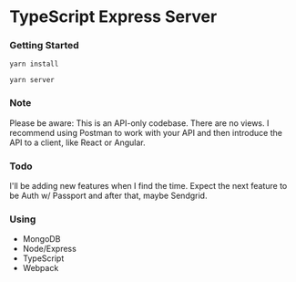 # TypeScript Express Server

### Getting Started

`yarn install`

`yarn server`

### Note

Please be aware: This is an API-only codebase. There are no views. I recommend using Postman to work with your API and then introduce the API to a client, like React or Angular.

### Todo

I'll be adding new features when I find the time. Expect the next feature to be Auth w/ Passport and after that, maybe Sendgrid.

### Using

- MongoDB
- Node/Express
- TypeScript
- Webpack